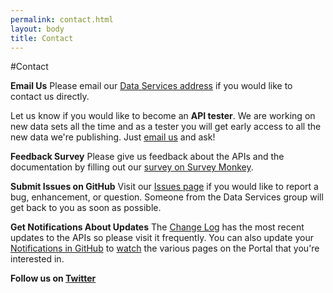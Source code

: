 ```yaml
---
permalink: contact.html
layout: body
title: Contact
---
```


#Contact

**Email Us**
Please email our [Data Services address](mailto:DataServices@trade.gov) if you would like to contact us directly.

Let us know if you would like to become an **API tester**.  We are working on new data sets all the time and as a tester you will get early access to all the new data we're publishing.  Just [email us](mailto:DataServices@trade.gov) and ask!

**Feedback Survey**
Please give us feedback about the APIs and the documentation by filling out our [survey on Survey Monkey](https://www.surveymonkey.com/s/LYVLXW9).

**Submit Issues on GitHub**
Visit our [Issues page](https://github.com/InternationalTradeAdministration/developerportal/issues) if you would like to report a bug, enhancement, or question.  Someone from the Data Services group will get back to you as soon as possible.

**Get Notifications About Updates**
The [Change Log](change-log.html) has the most recent updates to the APIs so please visit it frequently.  You can also update your [Notifications in GitHub](https://github.com/settings/notifications) to [watch](https://github.com/watching) the various pages on the Portal that you're interested in.

**Follow us on [Twitter](https://twitter.com/ITADataServices)**
